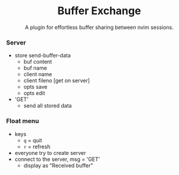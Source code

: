 <h1 align='center'>
    Buffer Exchange
</h1>

<p align='center'>
    A plugin for effortless buffer sharing between nvim sessions. 
</p>


### Server
- store send-buffer-data
    - buf content
    - buf name
    - client name
    - client fileno [get on server]
    - opts save
    - opts edit
- 'GET'
    - send all stored data

### Float menu
- keys
    - `q` = quit
    - `r` = refresh
- everyone try to create server
- connect to the server, msg = 'GET'
    - display as "Received buffer"
